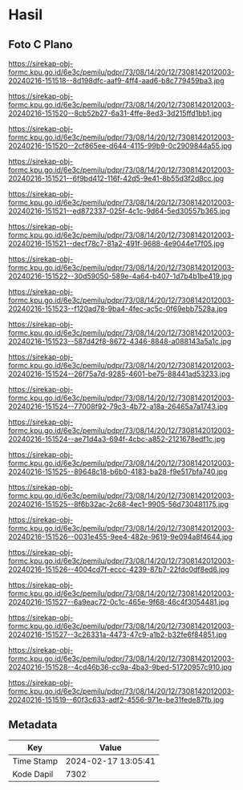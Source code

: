 # Hasil

## Foto C Plano

https://sirekap-obj-formc.kpu.go.id/6e3c/pemilu/pdpr/73/08/14/20/12/7308142012003-20240216-151518--8d198dfc-aaf9-4ff4-aad6-b8c779459ba3.jpg

https://sirekap-obj-formc.kpu.go.id/6e3c/pemilu/pdpr/73/08/14/20/12/7308142012003-20240216-151520--8cb52b27-6a31-4ffe-8ed3-3d215ffd1bb1.jpg

https://sirekap-obj-formc.kpu.go.id/6e3c/pemilu/pdpr/73/08/14/20/12/7308142012003-20240216-151520--2cf865ee-d644-4115-99b9-0c2909844a55.jpg

https://sirekap-obj-formc.kpu.go.id/6e3c/pemilu/pdpr/73/08/14/20/12/7308142012003-20240216-151521--6f9bd412-116f-42d5-9e41-8b55d3f2d8cc.jpg

https://sirekap-obj-formc.kpu.go.id/6e3c/pemilu/pdpr/73/08/14/20/12/7308142012003-20240216-151521--ed872337-025f-4c1c-9d64-5ed30557b365.jpg

https://sirekap-obj-formc.kpu.go.id/6e3c/pemilu/pdpr/73/08/14/20/12/7308142012003-20240216-151521--decf78c7-81a2-491f-9688-4e9044e17f05.jpg

https://sirekap-obj-formc.kpu.go.id/6e3c/pemilu/pdpr/73/08/14/20/12/7308142012003-20240216-151522--30d59050-589e-4a64-b407-1d7b4b1be419.jpg

https://sirekap-obj-formc.kpu.go.id/6e3c/pemilu/pdpr/73/08/14/20/12/7308142012003-20240216-151523--f120ad78-9ba4-4fec-ac5c-0f69ebb7528a.jpg

https://sirekap-obj-formc.kpu.go.id/6e3c/pemilu/pdpr/73/08/14/20/12/7308142012003-20240216-151523--587d42f8-8672-4346-8848-a088143a5a1c.jpg

https://sirekap-obj-formc.kpu.go.id/6e3c/pemilu/pdpr/73/08/14/20/12/7308142012003-20240216-151524--26f75a7d-9285-4601-be75-88441ad53233.jpg

https://sirekap-obj-formc.kpu.go.id/6e3c/pemilu/pdpr/73/08/14/20/12/7308142012003-20240216-151524--77008f92-79c3-4b72-a18a-26465a7a1743.jpg

https://sirekap-obj-formc.kpu.go.id/6e3c/pemilu/pdpr/73/08/14/20/12/7308142012003-20240216-151524--ae71d4a3-694f-4cbc-a852-2121678edf1c.jpg

https://sirekap-obj-formc.kpu.go.id/6e3c/pemilu/pdpr/73/08/14/20/12/7308142012003-20240216-151525--89648c18-b6b0-4183-ba28-f9e517bfa740.jpg

https://sirekap-obj-formc.kpu.go.id/6e3c/pemilu/pdpr/73/08/14/20/12/7308142012003-20240216-151525--8f6b32ac-2c68-4ec1-9905-56d730481175.jpg

https://sirekap-obj-formc.kpu.go.id/6e3c/pemilu/pdpr/73/08/14/20/12/7308142012003-20240216-151526--0031e455-9ee4-482e-9619-9e094a8f4644.jpg

https://sirekap-obj-formc.kpu.go.id/6e3c/pemilu/pdpr/73/08/14/20/12/7308142012003-20240216-151526--4004cd7f-eccc-4239-87b7-22fdc0df8ed6.jpg

https://sirekap-obj-formc.kpu.go.id/6e3c/pemilu/pdpr/73/08/14/20/12/7308142012003-20240216-151527--6a9eac72-0c1c-465e-9f68-46c4f3054481.jpg

https://sirekap-obj-formc.kpu.go.id/6e3c/pemilu/pdpr/73/08/14/20/12/7308142012003-20240216-151527--3c26331a-4473-47c9-a1b2-b32fe6f84851.jpg

https://sirekap-obj-formc.kpu.go.id/6e3c/pemilu/pdpr/73/08/14/20/12/7308142012003-20240216-151528--4cd46b36-cc9a-4ba3-9bed-51720957c910.jpg

https://sirekap-obj-formc.kpu.go.id/6e3c/pemilu/pdpr/73/08/14/20/12/7308142012003-20240216-151519--60f3c633-adf2-4556-971e-be31fede87fb.jpg


## Metadata

| Key        | Value               |
| ---------- | ------------------- |
| Time Stamp | 2024-02-17 13:05:41 |
| Kode Dapil | 7302                |



